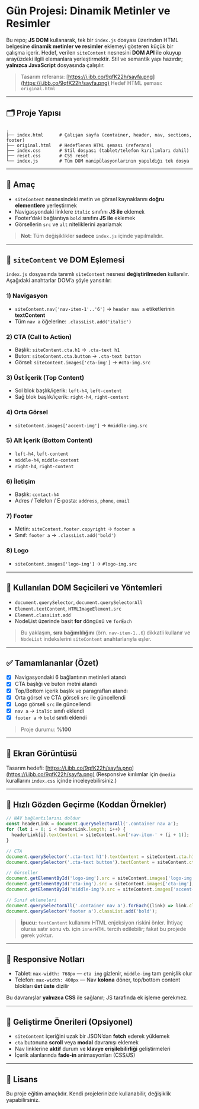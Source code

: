 # Gün Projesi: Dinamik Metinler ve Resimler

Bu repo; **JS DOM** kullanarak, tek bir `index.js` dosyası üzerinden HTML belgesine **dinamik metinler ve resimler** eklemeyi gösteren küçük bir çalışma içerir. Hedef, verilen `siteContent` nesnesini **DOM API** ile okuyup arayüzdeki ilgili elemanlara yerleştirmektir. Stil ve semantik yapı hazırdır; **yalnızca JavaScript** dosyasında çalışılır.

> Tasarım referansı: [https://i.ibb.co/9qfK22h/sayfa.png](https://i.ibb.co/9qfK22h/sayfa.png)
> Hedef HTML şeması: `original.html`

---

## 🗂️ Proje Yapısı

```
.
├── index.html      # Çalışan sayfa (container, header, nav, sections, footer)
├── original.html   # Hedeflenen HTML şeması (referans)
├── index.css       # Stil dosyası (tablet/telefon kırılımları dahil)
├── reset.css       # CSS reset
└── index.js        # Tüm DOM manipülasyonlarının yapıldığı tek dosya
```

---

## 🎯 Amaç

* `siteContent` nesnesindeki metin ve görsel kaynaklarını **doğru elementlere** yerleştirmek
* Navigasyondaki linklere `italic` sınıfını **JS ile** eklemek
* Footer’daki bağlantıya `bold` sınıfını **JS ile** eklemek
* Görsellerin `src` ve `alt` niteliklerini ayarlamak

> **Not:** Tüm değişiklikler **sadece** `index.js` içinde yapılmalıdır.


---

## 🧠 `siteContent` ve DOM Eşlemesi

`index.js` dosyasında tanımlı `siteContent` nesnesi **değiştirilmeden** kullanılır. Aşağıdaki anahtarlar DOM’a şöyle yansıtılır:

### 1) Navigasyon

* `siteContent.nav['nav-item-1'..'6']` → `header nav a` etiketlerinin **textContent**
* Tüm `nav a` öğelerine: `.classList.add('italic')`

### 2) CTA (Call to Action)

* Başlık: `siteContent.cta.h1` → `.cta-text h1`
* Buton: `siteContent.cta.button` → `.cta-text button`
* Görsel: `siteContent.images['cta-img']` → `#cta-img.src`

### 3) Üst İçerik (Top Content)

* Sol blok başlık/içerik: `left-h4`, `left-content`
* Sağ blok başlık/içerik: `right-h4`, `right-content`

### 4) Orta Görsel

* `siteContent.images['accent-img']` → `#middle-img.src`

### 5) Alt İçerik (Bottom Content)

* `left-h4`, `left-content`
* `middle-h4`, `middle-content`
* `right-h4`, `right-content`

### 6) İletişim

* Başlık: `contact-h4`
* Adres / Telefon / E‑posta: `address`, `phone`, `email`

### 7) Footer

* Metin: `siteContent.footer.copyright` → `footer a`
* Sınıf: `footer a` → `.classList.add('bold')`

### 8) Logo

* `siteContent.images['logo-img']` → `#logo-img.src`

---

## 🧩 Kullanılan DOM Seçicileri ve Yöntemleri

* `document.querySelector`, `document.querySelectorAll`
* `Element.textContent`, `HTMLImageElement.src`
* `Element.classList.add`
* NodeList üzerinde basit **for** döngüsü ve `forEach`

> Bu yaklaşım, **sıra bağımlılığını** (örn. `nav-item-1..6`) dikkatli kullanır ve `NodeList` indekslerini `siteContent` anahtarlarıyla eşler.

---

## ✅ Tamamlananlar (Özet)

* [x] Navigasyondaki 6 bağlantının metinleri atandı
* [x] CTA başlığı ve buton metni atandı
* [x] Top/Bottom içerik başlık ve paragrafları atandı
* [x] Orta görsel ve CTA görseli `src` ile güncellendi
* [x] Logo görseli `src` ile güncellendi
* [x] `nav a` → `italic` sınıfı eklendi
* [x] `footer a` → `bold` sınıfı eklendi

> Proje durumu: **%100**

---

## 📸 Ekran Görüntüsü

Tasarım hedefi: [https://i.ibb.co/9qfK22h/sayfa.png](https://i.ibb.co/9qfK22h/sayfa.png)
(Responsive kırılımlar için `@media` kurallarını `index.css` içinde inceleyebilirsiniz.)

---

## 🧪 Hızlı Gözden Geçirme (Koddan Örnekler)

```js
// NAV bağlantılarını doldur
const headerLink = document.querySelectorAll('.container nav a');
for (let i = 0; i < headerLink.length; i++) {
  headerLink[i].textContent = siteContent.nav['nav-item-' + (i + 1)];
}

// CTA
document.querySelector('.cta-text h1').textContent = siteContent.cta.h1;
document.querySelector('.cta-text button').textContent = siteContent.cta.button;

// Görseller
document.getElementById('logo-img').src = siteContent.images['logo-img'];
document.getElementById('cta-img').src = siteContent.images['cta-img'];
document.getElementById('middle-img').src = siteContent.images['accent-img'];

// Sınıf eklemeleri
document.querySelectorAll('.container nav a').forEach((link) => link.classList.add('italic'));
document.querySelector('footer a').classList.add('bold');
```

> **İpucu:** `textContent` kullanımı HTML enjeksiyon riskini önler. İhtiyaç olursa satır sonu vb. için `innerHTML` tercih edilebilir; fakat bu projede gerek yoktur.

---

## 📱 Responsive Notları

* Tablet: `max-width: 768px` — `cta img` gizlenir, `middle-img` tam genişlik olur
* Telefon: `max-width: 400px` — Nav **kolona** döner, top/bottom content blokları **üst üste** dizilir

Bu davranışlar **yalnızca CSS** ile sağlanır; JS tarafında ek işleme gerekmez.

---

## 🚀 Geliştirme Önerileri (Opsiyonel)

* `siteContent` içeriğini uzak bir JSON’dan **fetch** ederek yüklemek
* `cta` butonuna **scroll** veya **modal** davranışı eklemek
* Nav linklerine **aktif** durum ve **klavye erişilebilirliği** geliştirmeleri
* İçerik alanlarında **fade‑in** animasyonları (CSS/JS)

---

## 🪪 Lisans

Bu proje eğitim amaçlıdır. Kendi projelerinizde kullanabilir, değişiklik yapabilirsiniz.
